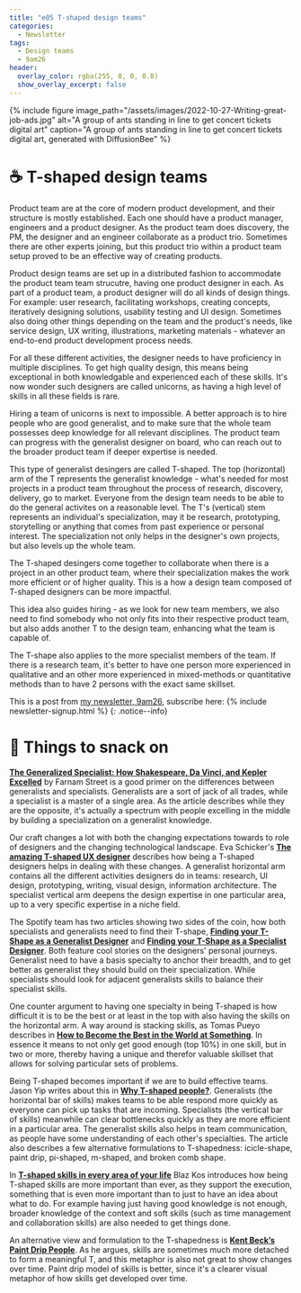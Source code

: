 ```yaml
---
title: "e05 T-shaped design teams"
categories:
  - Newsletter
tags:
  - Design teams
  - 9am26
header:
  overlay_color: rgba(255, 0, 0, 0.8)
  show_overlay_excerpt: false
---
```


{% include figure image_path="/assets/images/2022-10-27-Writing-great-job-ads.jpg" alt="A group of ants standing in line to get concert tickets digital art" caption="A group of ants standing in line to get concert tickets digital art, generated with DiffusionBee" %}

# ☕ T-shaped design teams

Product team are at the core of modern product development, and their structure is mostly established. Each one should have a product manager, engineers and a product designer. As the product team does discovery, the PM, the designer and an engineer collaborate as a product trio. Sometimes there are other experts joining, but this product trio within a product team setup proved to be an effective way of creating products.

Product design teams are set up in a distributed fashion to accommodate the product team team strucutre, having one product designer in each. As part of a product team, a product designer will do all kinds of design things. For example: user research, facilitating workshops, creating concepts, iteratively designing solutions, usability testing and UI design. Sometimes also doing other things depending on the team and the product's needs, like service design, UX writing, illustrations, marketing materials - whatever an end-to-end product development process needs. 

For all these different activities, the designer needs to have proficiency in multiple disciplines. To get high quality design, this means being exceptional in both knowledgable and experienced each of these skills. It's now wonder such designers are called unicorns, as having a high level of skills in all these fields is rare. 

Hiring a team of unicorns is next to impossible. A better approach is to hire people who are good generalist, and to make sure that the whole team possesses deep knowledge for all relevant disciplines. The product team can progress with the generalist designer on board, who can reach out to the broader product team if deeper expertise is needed.

This type of generalist desingers are called T-shaped. The top (horizontal) arm of the T represents the generalist knowledge - what's needed for most projects in a product team throughout the process of research, discovery, delivery, go to market. Everyone from the design team needs to be able to do the general activites on a reasonable level. The T's (vertical) stem represents an individual's specialization, may it be research, prototyping, storytelling or anything that comes from past experience or personal interest. The specialization not only helps in the designer's own projects, but also levels up the whole team.

The T-shaped desingers come together to collaborate when there is a project in an other product team, where their specialization makes the work more efficient or of higher quality. This is a how a design team composed of T-shaped designers can be more impactful.

This idea also guides hiring - as we look for new team members, we also need to find somebody who not only fits into their respective product team, but also adds another T to the design team, enhancing what the team is capable of.

The T-shape also applies to the more specialist members of the team. If there is a research team, it's better to have one person more experienced in qualitative and an other more experienced in mixed-methods or quantitative methods than to have 2 persons with the exact same skillset.

This is a post from [my newsletter, 9am26](https://polgarp.com/categories/newsletter/), subscribe here: {% include newsletter-signup.html %}
{: .notice--info}

# 🍪 Things to snack on

**[The Generalized Specialist: How Shakespeare, Da Vinci, and Kepler Excelled](https://fs.blog/generalized-specialist/)** by Farnam Street is a good primer on the differences between generalists and specialists. Generalists are a sort of jack of all trades, while a specialist is a master of a single area. As the article describes while they are the opposite, it's actually a spectrum with people excelling in the middle by building a specialization on a generalist knowledge.

Our craft changes a lot with both the changing expectations towards to role of designers and the changing technological landscape. Eva Schicker's **[The amazing T-shaped UX designer](https://evaschicker2012.medium.com/the-amazing-t-shaped-ux-designer-1b19927c9125)** describes how being a T-shaped designers helps in dealing with these changes. A generalist horizontal arm contains all the different activities designers do in teams: research, UI design, prototyping, writing, visual design, information architecture. The specialist vertical arm deepens the design expertise in one particular area, up to a very specific expertise in a niche field.

The Spotify team has two articles showing two sides of the coin, how both specialists and generalists need to find their T-shape, **[Finding your T-Shape as a Generalist Designer](https://spotify.design/article/finding-your-t-shape-as-a-generalist-designer)** and **[Finding your T-Shape as a Specialist Designer](https://spotify.design/article/finding-your-t-shape-as-a-specialist-designer)**. Both feature cool stories on the designers' personal journeys. Generalist need to have a basis specialty to anchor their breadth, and to get better as generalist they should build on their specialization. While specialists should look for adjacent generalists skills to balance their specialist skills.

One counter argument to having one specialty in being T-shaped is how difficult it is to be the best or at least in the top with also having the skills on the horizontal arm. A way around is stacking skills, as Tomas Pueyo describes in **[How to Become the Best in the World at Something](https://forge.medium.com/how-to-become-the-best-in-the-world-at-something-f1b658f93428)**. In essence it means to not only get good enough (top 10%) in one skill, but in two or more, thereby having a unique and therefor valuable skillset that allows for solving particular sets of problems.

Being T-shaped becomes important if we are to build effective teams. Jason Yip writes about this in **[Why T-shaped people?](https://jchyip.medium.com/why-t-shaped-people-e8706198e437)**. Generalists (the horizontal bar of skills) makes teams to be able respond more quickly as everyone can pick up tasks that are incoming. Specialists (the vertical bar of skills) meanwhile can clear bottlenecks quickly as they are more efficient in a particular area. The generalist skills also helps in team communication, as people have some understanding of each other's specialties. The article also describes a few alternative formulations to T-shapedness: icicle-shape, paint drip, pi-shaped, m-shaped, and broken comb shape.

In **[T-shaped skills in every area of your life](https://agileleanlife.com/t-shaped-skills-every-area-life/)** Blaz Kos introduces how being T-shaped skills are more important than ever, as they support the execution, something that is even more important than to just to have an idea about what to do. For example having just having good knowledge is not enough, broader knowledge of the context and soft skills (such as time management and collaboration skills) are also needed to get things done.

An alternative view and formulation to the T-shapedness is **[Kent Beck’s Paint Drip People](https://flowchainsensei.wordpress.com/2021/07/28/kent-becks-paint-drip-people/)**. As he argues, skills are sometimes much more detached to form a meaningful T, and this metaphor is also not great to show changes over time. Paint drip model of skills is better, since it's a clearer visual metaphor of how skills get developed over time.